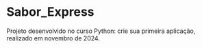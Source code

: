 # Sabor_Express
Projeto desenvolvido no curso Python: crie sua primeira aplicação, realizado em novembro de 2024.
